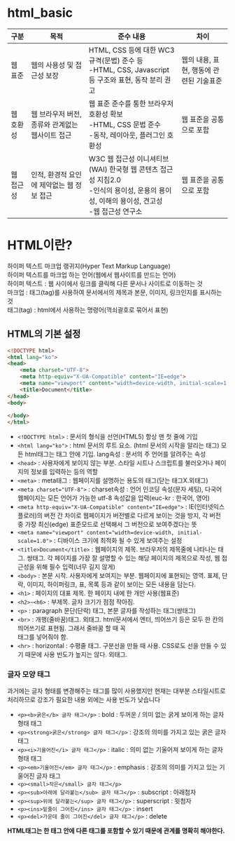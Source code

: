 # html_basic

| 구분 | 목적 | 준수 내용 | 차이 |
| --- | --- | --- | --- |
| 웹 표준 | 웹의 사용성 및 접근성 보장 | HTML, CSS 등에 대한 WC3규격(문법) 준수 등<br>-HTML, CSS, Javascript 등 구조와 표현, 동작 분리 권고 | 웹의 내용, 표현, 행동에 관련된 기술표준 |
| 웹 호환성 | 웹 브라우저 버전, 종류와 관계없는 웹사이트 접근 | 웹 표준 준수를 통한 브라우저 호환성 확보<br>-HTML, CSS 문법 준수<br>-동작, 레이아웃, 플러그인 호환성 | 웹 표준을 공통으로 포함 |
| 웹 접근성 | 인적, 환경적 요인에 제약없는 웹 정보 접근 | W3C 웹 접근성 이니셔티브(WAI) 한국형 웹 콘텐츠 접근성 지침2.0<br>-인식의 용이성, 운용의 용이성, 이해의 용이성, 견고성<br>-웹 접근성 연구소 | 웹 표준을 공통으로 포함 |

# HTML이란?

하이퍼 텍스트 마크업 랭귀지(Hyper Text Markup Language)  
하이퍼 텍스트를 마크업 하는 언어(웹에서 웹사이트를 만드는 언어)  
하이퍼 텍스트 : 웹 사이에서 링크를 클릭해 다른 문서나 사이트로 이동하는 것  
마크업 : 태그(tag)를 사용하여 문서에서의 제목과 본문, 이미지, 링크인지를 표시하는 것  
태그(tag) : html에서 사용하는 명령어(꺽쇠괄호로 묶어서 표현)  

## HTML의 기본 설정

```html
<!DOCTYPE html>
<html lang="ko">
<head>
    <meta charset="UTF-8">
    <meta http-equiv="X-UA-Compatible" content="IE=edge">
    <meta name="viewport" content="width=device-width, initial-scale=1.0">
    <title>Document</title>
</head>
<body>
    
</body>
</html>
```

- `<!DOCTYPE html>` : 문서의 형식을 선언(HTML5) 항상 맨 첫 줄에 기입
- `<html lang="ko">` : html 문서의 루트 요소. (html 문서의 시작을 알리는 태그) 모든 html태그는 <html></html>태그 안에 기입. lang속성 : 문서의 주 언어를 알려주는 속성
- `<head>` : 사용자에게 보이지 않는 부분. 스타일 시트나 스크립트를 불러오거나 페이지의 정보를 입력하는 등의 역할
- `<meta>` : meta태그 : 웹페이지를 설명하는 용도의 태그(닫는 태그X.외태그)
- `<meta charset="UTF-8">` : charset속성 : 언어 인코딩 속성(문자 세팅), 다국어 웹페이지는 모든 언어가 가능한 utf-8 속성값을 입력(euc-kr : 한국어, 영어)
- `<meta http-equiv="X-UA-Compatible" content="IE=edge">` : IE(인터넷익스플로러)의 버전 간 차이로 웹페이지가 버전별로 다르게 보이는 것을 방지, 각 버전 중 가장 최신(edge) 표준모드로 선택해서 그 버전으로 보여주겠다는 뜻
- `<meta name="viewport" content="width=device-width, initial-scale=1.0">` : 디바이스 크기에 최적화 될 수 있게 보여주는 설정
- `<title>Document</title>` : 웹페이지의 제목. 브라우저의 제목줄에 나타나는 태그. 쌍태그. 각 페이지를 가장 잘 설명할 수 있는 해당 페이지의 제목으로 작성, 웹 접근성을 위해 필수 입력(너무 길지 않게)
- `<body>` : 본문 시작. 사용자에게 보여지는 부분. 웹페이지에 표현되는 영역. 표제, 단락, 이미지, 하이퍼링크, 표, 목록 등과 같이 보이는 모든 내용을 담는다.
- `<h1>` : 페이지의 대표 제목. 한 페이지 내에 한 개만 사용(웹표준)
- `<h2>~<h6>` : 부제목. 글자 크기가 점점 작아짐.
- `<p>` :  paragraph 문단(단락) 태그, 본문 글자를 작성하는 태그(쌍태그)
- `<br>` : 개행(줄바꿈)태그. 외태그. html문서에서 엔터, 띄어쓰기 등은 모두 한 칸의 띄어쓰기로 표현됨. 그래서 줄바꿈 할 때 꼭 <br>태그를 넣어줘야 함.
- `<hr>` : horizontal : 수평줄 태그. 구분선을 만들 때 사용. CSS로도 선을 만들 수 있기 때문에 사용 빈도가 높지는 않다. 외태그.

### 글자 모양 태그  

과거에는 글자 형태를 변경해주는 태그를 많이 사용했지만 현재는 대부분 스타일시트로 처리하므로 강조가 필요한 내용 외에는 사용 빈도가 낮습니다  

- `<p><b>굵은</b> 글자 태그</p>` : bold : 두꺼운 / 의미 없는 굵게 보이게 하는 글자형태 태그
- `<p><strong>굵은</strong> 글자 태그</p>` : 강조의 의미를 가지고 있는 굵은 글자 태그
- `<p><i>기울어진</i> 글자 태그</p>` : italic : 의미 없는 기울어져 보이게 하는 글자형태 태그
- `<p><em>기울어진</em> 글자 태그</p>` : emphasis : 강조의 의미를 가지고 있는 기울어진 글자 태그
- `<p><small>작은</small> 글자 태그</p>`
- `<p><sub>아래에 달라붙는</sub> 글자 태그</p>` : subscript : 아래첨자
- `<p><sup>위에 달라붙는</sup> 글자 태그</p>` : superscript : 윗첨자
- `<p><ins>밑줄이 그어진</ins> 글자 태그</p>` : insert
- `<p><del>가운데 줄이 그어진</del> 글자 태그</p>` : delete

**HTML태그는 한 태그 안에 다른 태그를 포함할 수 있기 때문에 관계를 명확히 해야한다.**